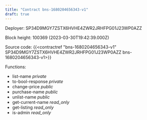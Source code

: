 ```yaml
---
title: "Contract bns-1680204656343-v1"
draft: true
---
```

Deployer: SP34D9MGY7ZSTX6HVHE4ZWR2JRHFPG01J23WP0AZZ


 



Block height: 100369 (2023-03-30T19:42:39.000Z)

Source code: {{<contractref "bns-1680204656343-v1" SP34D9MGY7ZSTX6HVHE4ZWR2JRHFPG01J23WP0AZZ bns-1680204656343-v1>}}

Functions:

* list-name _private_
* to-bool-response _private_
* change-price _public_
* purchase-name _public_
* unlist-name _public_
* get-current-name _read_only_
* get-listing _read_only_
* is-admin _read_only_
